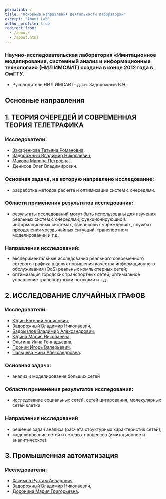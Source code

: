 ```yaml
---
permalink: /
title: "Основные направления деятельности лаборатории"
excerpt: "About Lab"
author_profile: true
redirect_from: 
  - /about/
  - /about.html
---
```


### Научно-исследовательская лаборатория «Имитационное моделирование, системный анализ и информационные технологии» (НИЛ ИМСАИТ) создана в конце 2012 года в ОмГТУ.

* Руководитель  НИЛ ИМСАИТ- д.т.н. Задорожный В.Н.

## Основные направления

## 1. ТЕОРИЯ ОЧЕРЕДЕЙ И СОВРЕМЕННАЯ ТЕОРИЯ ТЕЛЕТРАФИКА

### Исследователи:
* [Захаренкова Татьяна Романовна](https://omgtu.ru/ecab/persons/?f=33308),
* [Задорожный Владимир Николаевич](https://omgtu.ru/ecab/persons/?f=550),
* [Макова Марина Петровна](https://omgtu.ru/ecab/persons/?f=794112),
* Дениcов Олег Владимирович.

### Основная задача, на которую направлено исследование:

* разработка методов расчета и оптимизации систем с очередями.

### Области применения результатов исследования:

* результаты исследований могут быть использованы для изучения реальных систем с очередями, функционирующих в информационных системах,
финансовых учреждениях, службах преодоления чрезвычайных ситуаций, транспортном моделировании и т.д.

### Направления исследований:

* экспериментальные исследования реального современного сетевого трафика в целях повышения качества информационного обслуживания (QoS)
реальных компьютерных сетей;
* оптимизация городских транспортных сетей, оптимальное управление транспортными потоками и т.д.

## 2. ИССЛЕДОВАНИЕ СЛУЧАЙНЫХ ГРАФОВ

### Исследователи: 
* [Юдин Евгений Борисович](https://yudinev.github.io),
* [Задорожный Владимир Николаевич](https://omgtu.ru/ecab/persons/?f=550),
* [Бадрызлов Владимир Александрович](https://omgtu.ru/ecab/persons/?f=261),
* [Юдина Мария Николаевна](https://MNYudina.github.io),
* [Ольгина Инна Геннадьевна](https://omgtu.ru/ecab/persons/?f=805253),
* [Пронин Игорь Валерьевич](http://portfolio-omgups.ru/aspirants/view/16717/),
* [Пальцева Нина Александровна](https://omgtu.ru/ecab/persons/index.php?f=788323).

### Основная задача:
* анализ и моделирование больших сетей

### Области применения результатов исследования:
* исследование социальных сетей, сетей цитирования, молекулярных сетей клетки

### Направления исследований
* решение задач анализа (расчета структурных характеристик сетей);
* моделирование сетей и сетевых процессов (имитационное и аналитическое).

## 3. Промышленная автоматизация

### Исследователи: 
* [Хакимов Рустам Анварович](https://www.omgtu.ru/general_information/news/?ELEMENT_ID=26814),
* [Задорожный Владимир Николаевич](https://omgtu.ru/ecab/persons/?f=550),
* [Доронина Мария Григорьевна](https://omgtu.ru/ecab/persons/?f=29623).


